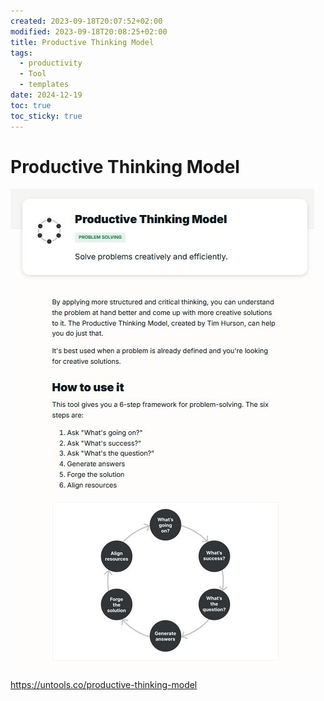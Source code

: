 ```yaml
---
created: 2023-09-18T20:07:52+02:00
modified: 2023-09-18T20:08:25+02:00
title: Productive Thinking Model
tags:
  - productivity
  - Tool
  - templates
date: 2024-12-19
toc: true
toc_sticky: true
---
```



# Productive Thinking Model

![](../_asset/2023-09-18-Productive-Thinking-Model-20241219170737.jpg)


<https://untools.co/productive-thinking-model>

